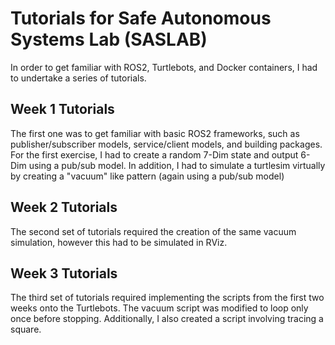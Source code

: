 # Tutorials for Safe Autonomous Systems Lab (SASLAB)

In order to get familiar with ROS2, Turtlebots, and Docker containers, I had to undertake a series of tutorials.

## Week 1 Tutorials 
The first one was to get familiar with basic ROS2 frameworks, such as publisher/subscriber models, service/client models, and building packages. For the first exercise, I had to create a random 7-Dim state and output 6-Dim using a pub/sub model. In addition, I had to simulate a
turtlesim virtually by creating a "vacuum" like pattern (again using a pub/sub model)

## Week 2 Tutorials 
The second set of tutorials required the creation of the same vacuum simulation, however this had to be simulated in RViz. 

## Week 3 Tutorials 
The third set of tutorials required implementing the scripts from the first two weeks onto the Turtlebots. The vacuum script was modified to loop only once before stopping. Additionally, I also created a script involving tracing a square. 
